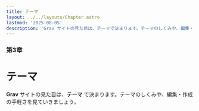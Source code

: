 ```yaml
---
title: テーマ
layout: ../../layouts/Chapter.astro
lastmod: '2025-08-05'
description: 'Grav サイトの見た目は、テーマで決まります。テーマのしくみや、編集・作成の手軽さを見ていきましょう'
---
```


### 第3章

# テーマ

**Grav** サイトの見た目は、**テーマ** で決まります。テーマのしくみや、編集・作成の手軽さを見ていきましょう。

